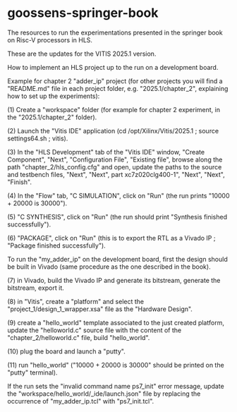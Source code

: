 # goossens-springer-book
The resources to run the experimentations presented in the springer book on Risc-V processors in HLS.

These are the updates for the VITIS 2025.1 version.

How to implement an HLS project up to the run on a development board.

Example for chapter 2 "adder_ip" project (for other projects you will find a "README.md" file in each project folder, e.g. "2025.1/chapter_2", explaining how to set up the experiments):

(1) Create a "workspace" folder (for example for chapter 2 experiment, in the "2025.1/chapter_2" folder).

(2) Launch the "Vitis IDE" application (cd /opt/Xilinx/Vitis/2025.1 ; source settings64.sh ; vitis).

(3) In the "HLS Development" tab of the "Vitis IDE" window, "Create Component", "Next", "Configuration File", "Existing file", browse along the path "chapter_2/hls_config.cfg" and open, update the paths to the source and testbench files, "Next", "Next", part xc7z020clg400-1", "Next", "Next", "Finish".

(4) In the "Flow" tab, "C SIMULATION", click on "Run" (the run prints "10000 + 20000 is 30000").

(5) "C SYNTHESIS", click on "Run" (the run should print "Synthesis finished successfully").

(6) "PACKAGE", click on "Run" (this is to export the RTL as a Vivado IP ; "Package finished successfully").

To run the "my_adder_ip" on the development board, first the design should be built in Vivado (same procedure as the one described in the book).

(7) in Vivado, build the Vivado IP and generate its bitstream, generate the bitstream, export it.

(8) in "Vitis", create a "platform" and select the "project_1/design_1_wrapper.xsa" file as the "Hardware Design".

(9) create a "hello_world" template associated to the just created platform, update the "helloworld.c" source file with the content of the "chapter_2/helloworld.c" file, build "hello_world".

(10) plug the board and launch a "putty".

(11) run "hello_world" ("10000 + 20000 is 30000" should be printed on the "putty" terminal).

If the run sets the "invalid command name ps7_init" error message, update the "workspace/hello_world/_ide/launch.json" file by replacing the occurrence of "my_adder_ip.tcl" with "ps7_init.tcl".

